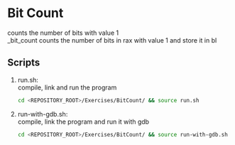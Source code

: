 # Bit Count
counts the number of bits with value 1<br />
_bit_count counts the number of bits in rax with value 1 and store it in bl

## Scripts
 1. run.sh: <br />
    compile, link and run the program <br />
    ```bash
    cd <REPOSITORY_ROOT>/Exercises/BitCount/ && source run.sh
    ```
 
 2. run-with-gdb.sh: <br />
    compile, link the program and run it with gdb <br />
    ```bash
    cd <REPOSITORY_ROOT>/Exercises/BitCount/ && source run-with-gdb.sh
    ```
